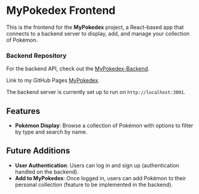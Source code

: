 # MyPokedex Frontend

This is the frontend for the **MyPokedex** project, a React-based app that connects to a backend server to display, add, and manage your collection of Pokémon.

### Backend Repository

For the backend API, check out the [MyPokedex-Backend](https://github.com/iameddysmith/MyPokedex-Backend).

Link to my GitHub Pages [MyPokedex](https://iameddysmith.github.io/MyPokedex/).

The backend server is currently set up to run on `http://localhost:3001`.

## Features

- **Pokémon Display**: Browse a collection of Pokémon with options to filter by type and search by name.

## Future Additions

- **User Authentication**: Users can log in and sign up (authentication handled on the backend).
- **Add to MyPokedex**: Once logged in, users can add Pokémon to their personal collection (feature to be implemented in the backend).
